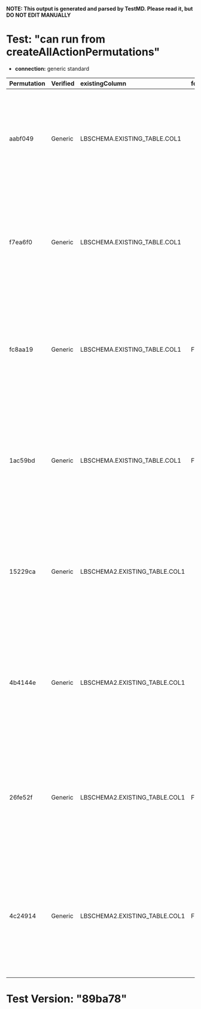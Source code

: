 **NOTE: This output is generated and parsed by TestMD. Please read it, but DO NOT EDIT MANUALLY**

# Test: "can run from createAllActionPermutations" #

- **connection:** generic standard

| Permutation | Verified | existingColumn                | foreignKeyName | newColumn              | newColumnDataType | primaryKeyName | OPERATIONS
| :---------- | :------- | :---------------------------- | :------------- | :--------------------- | :---------------- | :------------- | :------
| aabf049     | Generic  | LBSCHEMA.EXISTING_TABLE.COL1  |                | LBSCHEMA.NEW_TABLE.ID  | INTEGER           |                | **plan**: CREATE TABLE "LBSCHEMA"."NEW_TABLE" ("ID" INTEGER NOT NULL, PRIMARY KEY ("ID"))<br>INSERT INTO "LBSCHEMA"."NEW_TABLE" SELECT DISTINCT "COL1" FROM "LBSCHEMA"."EXISTING_TABLE"<br>ALTER TABLE "LBSCHEMA"."EXISTING_TABLE" ADD CONSTRAINT FOREIGN KEY ("COL1") REFERENCES "LBSCHEMA"."NEW_TABLE" ("ID")
| f7ea6f0     | Generic  | LBSCHEMA.EXISTING_TABLE.COL1  |                | LBSCHEMA.NEW_TABLE.ID  | INTEGER           | PK_NAME        | **plan**: CREATE TABLE "LBSCHEMA"."NEW_TABLE" ("ID" INTEGER NOT NULL, CONSTRAINT "PK_NAME" PRIMARY KEY ("ID"))<br>INSERT INTO "LBSCHEMA"."NEW_TABLE" SELECT DISTINCT "COL1" FROM "LBSCHEMA"."EXISTING_TABLE"<br>ALTER TABLE "LBSCHEMA"."EXISTING_TABLE" ADD CONSTRAINT FOREIGN KEY ("COL1") REFERENCES "LBSCHEMA"."NEW_TABLE" ("ID")
| fc8aa19     | Generic  | LBSCHEMA.EXISTING_TABLE.COL1  | FK_NAME        | LBSCHEMA.NEW_TABLE.ID  | INTEGER           |                | **plan**: CREATE TABLE "LBSCHEMA"."NEW_TABLE" ("ID" INTEGER NOT NULL, PRIMARY KEY ("ID"))<br>INSERT INTO "LBSCHEMA"."NEW_TABLE" SELECT DISTINCT "COL1" FROM "LBSCHEMA"."EXISTING_TABLE"<br>ALTER TABLE "LBSCHEMA"."EXISTING_TABLE" ADD CONSTRAINT "FK_NAME" FOREIGN KEY ("COL1") REFERENCES "LBSCHEMA"."NEW_TABLE" ("ID")
| 1ac59bd     | Generic  | LBSCHEMA.EXISTING_TABLE.COL1  | FK_NAME        | LBSCHEMA.NEW_TABLE.ID  | INTEGER           | PK_NAME        | **plan**: CREATE TABLE "LBSCHEMA"."NEW_TABLE" ("ID" INTEGER NOT NULL, CONSTRAINT "PK_NAME" PRIMARY KEY ("ID"))<br>INSERT INTO "LBSCHEMA"."NEW_TABLE" SELECT DISTINCT "COL1" FROM "LBSCHEMA"."EXISTING_TABLE"<br>ALTER TABLE "LBSCHEMA"."EXISTING_TABLE" ADD CONSTRAINT "FK_NAME" FOREIGN KEY ("COL1") REFERENCES "LBSCHEMA"."NEW_TABLE" ("ID")
| 15229ca     | Generic  | LBSCHEMA2.EXISTING_TABLE.COL1 |                | LBSCHEMA2.NEW_TABLE.ID | INTEGER           |                | **plan**: CREATE TABLE "LBSCHEMA2"."NEW_TABLE" ("ID" INTEGER NOT NULL, PRIMARY KEY ("ID"))<br>INSERT INTO "LBSCHEMA2"."NEW_TABLE" SELECT DISTINCT "COL1" FROM "LBSCHEMA2"."EXISTING_TABLE"<br>ALTER TABLE "LBSCHEMA2"."EXISTING_TABLE" ADD CONSTRAINT FOREIGN KEY ("COL1") REFERENCES "LBSCHEMA2"."NEW_TABLE" ("ID")
| 4b4144e     | Generic  | LBSCHEMA2.EXISTING_TABLE.COL1 |                | LBSCHEMA2.NEW_TABLE.ID | INTEGER           | PK_NAME        | **plan**: CREATE TABLE "LBSCHEMA2"."NEW_TABLE" ("ID" INTEGER NOT NULL, CONSTRAINT "PK_NAME" PRIMARY KEY ("ID"))<br>INSERT INTO "LBSCHEMA2"."NEW_TABLE" SELECT DISTINCT "COL1" FROM "LBSCHEMA2"."EXISTING_TABLE"<br>ALTER TABLE "LBSCHEMA2"."EXISTING_TABLE" ADD CONSTRAINT FOREIGN KEY ("COL1") REFERENCES "LBSCHEMA2"."NEW_TABLE" ("ID")
| 26fe52f     | Generic  | LBSCHEMA2.EXISTING_TABLE.COL1 | FK_NAME        | LBSCHEMA2.NEW_TABLE.ID | INTEGER           |                | **plan**: CREATE TABLE "LBSCHEMA2"."NEW_TABLE" ("ID" INTEGER NOT NULL, PRIMARY KEY ("ID"))<br>INSERT INTO "LBSCHEMA2"."NEW_TABLE" SELECT DISTINCT "COL1" FROM "LBSCHEMA2"."EXISTING_TABLE"<br>ALTER TABLE "LBSCHEMA2"."EXISTING_TABLE" ADD CONSTRAINT "FK_NAME" FOREIGN KEY ("COL1") REFERENCES "LBSCHEMA2"."NEW_TABLE" ("ID")
| 4c24914     | Generic  | LBSCHEMA2.EXISTING_TABLE.COL1 | FK_NAME        | LBSCHEMA2.NEW_TABLE.ID | INTEGER           | PK_NAME        | **plan**: CREATE TABLE "LBSCHEMA2"."NEW_TABLE" ("ID" INTEGER NOT NULL, CONSTRAINT "PK_NAME" PRIMARY KEY ("ID"))<br>INSERT INTO "LBSCHEMA2"."NEW_TABLE" SELECT DISTINCT "COL1" FROM "LBSCHEMA2"."EXISTING_TABLE"<br>ALTER TABLE "LBSCHEMA2"."EXISTING_TABLE" ADD CONSTRAINT "FK_NAME" FOREIGN KEY ("COL1") REFERENCES "LBSCHEMA2"."NEW_TABLE" ("ID")

# Test Version: "89ba78" #